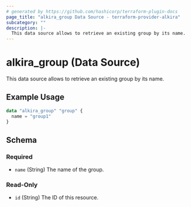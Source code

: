```yaml
---
# generated by https://github.com/hashicorp/terraform-plugin-docs
page_title: "alkira_group Data Source - terraform-provider-alkira"
subcategory: ""
description: |-
  This data source allows to retrieve an existing group by its name.
---
```


# alkira_group (Data Source)

This data source allows to retrieve an existing group by its name.

## Example Usage

```terraform
data "alkira_group" "group" {
  name = "group1"
}
```

<!-- schema generated by tfplugindocs -->
## Schema

### Required

- `name` (String) The name of the group.

### Read-Only

- `id` (String) The ID of this resource.
